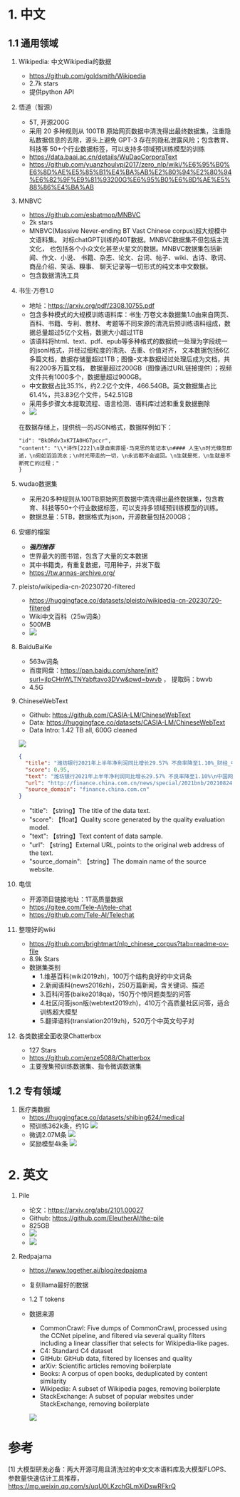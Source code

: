 # 1. 中文

## 1.1 通用领域

1. Wikipedia: 中文Wikipedia的数据
   - https://github.com/goldsmith/Wikipedia
   - 2.7k stars
   - 提供python API

2. 悟道（智源）
   - 5T, 开源200G
   - 采用 20 多种规则从 100TB 原始网页数据中清洗得出最终数据集，注重隐私数据信息的去除，源头上避免 GPT-3 
     存在的隐私泄露风险；包含教育、科技等 50+个行业数据标签，可以支持多领域预训练模型的训练
   - https://data.baai.ac.cn/details/WuDaoCorporaText
   - https://github.com/yuanzhoulvpi2017/zero_nlp/wiki/%E6%95%B0%E6%8D%AE%E5%85%B1%E4%BA%AB%E2%80%94%E2%80%94%E6%82%9F%E9%81%93200G%E6%95%B0%E6%8D%AE%E5%88%86%E4%BA%AB

3. MNBVC
   - https://github.com/esbatmop/MNBVC
   - 2k stars
   - MNBVC(Massive Never-ending BT Vast Chinese corpus)超大规模中文语料集。
     对标chatGPT训练的40T数据。MNBVC数据集不但包括主流文化，
     也包括各个小众文化甚至火星文的数据。MNBVC数据集包括新闻、作文、小说、
     书籍、杂志、论文、台词、帖子、wiki、古诗、歌词、商品介绍、笑话、糗事、
     聊天记录等一切形式的纯文本中文数据。
   - 包含数据清洗工具

4. 书生·万卷1.0
    - 地址：https://arxiv.org/pdf/2308.10755.pdf
    - 包含多种模式的大规模训练语料库：书生·万卷文本数据集1.0由来自网页、百科、书籍、专利、教材、
      考题等不同来源的清洗后预训练语料组成，数据总量超过5亿个文档，数据大小超过1TB
    - 该语料将html、text、pdf、epub等多种格式的数据统一处理为字段统一的jsonl格式，并经过细粒度的清洗、去重、价值对齐，
      文本数据包括6亿多篇文档，数据存储量超过1TB；图像-文本数据经过处理后成为文档，共有2200多万篇文档，
      数据量超过200GB（图像通过URL链接提供）；视频文件共有1000多个，数据量超过900GB。
    - 中文数据占比35.1%，约2.2亿个文件，466.54GB。英文数据集占比61.4%，共3.83亿个文件，542.51GB
    - 采用多步骤文本提取流程、语言检测、语料库过滤和重复数据删除
    - ![](.01_预训练数据_images/书生数据构成.png)

     在数据存储上，提供统一的JSON格式，数据样例如下：
     
    ```{
    "id": "BkORdv3xK7IA0HG7pccr",
    "content": "\\*诗作[222]\n录自索菲娅·马克思的笔记本\n#### 人生\n时光倏忽即逝，\n宛如滔滔流水；\n时光带走的一切，\n永远都不会返回。\n生就是死，\n生就是不断死亡的过程；"
    }
    ```
 
5. wudao数据集
    - 采用20多种规则从100TB原始网页数据中清洗得出最终数据集，包含教育、科技等50+个行业数据标签，可以支持多领域预训练模型的训练。
    - 数据总量：5TB，数据格式为json，开源数量包括200GB；

6. 安娜的檔案
   - ***强烈推荐***
   - 世界最大的图书馆，包含了大量的文本数据
   - 其中书籍类，有重复数据，可用种子，并发下载
   - https://tw.annas-archive.org/

7. pleisto/wikipedia-cn-20230720-filtered
   - https://huggingface.co/datasets/pleisto/wikipedia-cn-20230720-filtered
   - Wiki中文百科（25w词条）
   - 500MB
   - ![](.01_预训练数据_images/wiki中文数据图例.png)

8. BaiduBaiKe
   - 563w词条
   - 百度网盘：https://pan.baidu.com/share/init?surl=jIpCHnWLTNYabftavo3DVw&pwd=bwvb  ， 提取码：bwvb
   - 4.5G

9. ChineseWebText
   - Github: https://github.com/CASIA-LM/ChineseWebText
   - Data: https://huggingface.co/datasets/CASIA-LM/ChineseWebText
   - Data Intro:  1.42 TB all, 600G cleaned
   
   ![](.01_预训练数据_images/ChineseWebText介绍.png)

   ```json
   {
     "title": "潍坊银行2021年上半年净利润同比增长29.57% 不良率降至1.10%_财经_中国网",
     "score": 0.95,
     "text": "潍坊银行2021年上半年净利润同比增长29.57% 不良率降至1.10%\n中国网财经8月24日讯 潍坊银行昨日披露2021年二季度信息报告显示，截至2021年6月末，潍坊银行资产总额1920.44亿元，较上年末增长9.34%；负债总额1789.16亿元，较上年末增长10.54%。2021年上半年，潍坊银行实现净利润6.09亿元，同比增长29.57%。\n资产质量方面，截至2021年6月末，潍坊银行不良贷款率1.10%，较上年末下降0.13个百分点。\n资本金方面，截至2021年6月末，潍坊银行资本充足率、核心一级资本充足率、一级资本充足率分别为11.66%、7.89%、10.13%，分别较上年末下降1.89、0.89、1.15个百分点。",
     "url": "http://finance.china.com.cn/news/special/2021bnb/20210824/5638343.shtml",
     "source_domain": "finance.china.com.cn"
   }
   ```
   
   - "title": 【string】The title of the data text.
   - "score": 【float】Quality score generated by the quality evaluation model.
   - "text": 【string】Text content of data sample.
   - "url": 【string】External URL, points to the original web address of the text.
   - "source_domain": 【string】The domain name of the source website.

10. 电信
    - 开源项目链接地址：1T高质量数据 
    - https://gitee.com/Tele-AI/tele-chat
    - https://github.com/Tele-AI/Telechat 
   
11. 整理好的wiki
    - https://github.com/brightmart/nlp_chinese_corpus?tab=readme-ov-file
    - 8.9k Stars
    - 数据集类别
      - 1.维基百科(wiki2019zh)，100万个结构良好的中文词条
      - 2.新闻语料(news2016zh)，250万篇新闻，含关键词、描述
      - 3.百科问答(baike2018qa)，150万个带问题类型的问答
      - 4.社区问答json版(webtext2019zh)，410万个高质量社区问答，适合训练超大模型
      - 5.翻译语料(translation2019zh)，520万个中英文句子对

12. 各类数据全面收录Chatterbox
    - 127 Stars
    - https://github.com/enze5088/Chatterbox
    - 主要搜集预训练数据集、指令微调数据集

## 1.2 专有领域

1. 医疗类数据
   - https://huggingface.co/datasets/shibing624/medical
   - 预训练362k条，约1G
    ![](.01_预训练数据_images/医疗预训练中文数据.png)
   - 微调2.07M条
     ![](.01_预训练数据_images/医疗微调中文数据.png)
   - 奖励模型4k条
     ![](.01_预训练数据_images/奖励模型.png)


# 2. 英文

1. Pile
   - 论文：https://arxiv.org/abs/2101.00027
   - Github: https://github.com/EleutherAI/the-pile
   - 825GB
   - ![](.01_预训练数据_images/pile数据构成.png)
   - ![](.01_预训练数据_images/详细分布.png)

2. Redpajama
   - https://www.together.ai/blog/redpajama
   - 复刻llama最好的数据
   - 1.2 T tokens
   - 数据来源
     - CommonCrawl: Five dumps of CommonCrawl, processed using the CCNet pipeline, 
        and filtered via several quality filters including a linear 
        classifier that selects for Wikipedia-like pages.
     - C4: Standard C4 dataset
     - GitHub: GitHub data, filtered by licenses and quality
     - arXiv: Scientific articles removing boilerplate
     - Books: A corpus of open books, deduplicated by content similarity
     - Wikipedia: A subset of Wikipedia pages, removing boilerplate
     - StackExchange: A subset of popular websites under StackExchange, removing boilerplate
      
     ![](.01_预训练数据_images/redpajama数据详情.png)
   

# 参考

[1] 大模型研发必备：两大开源可用且清洗过的中文文本语料库及大模型FLOPS、参数量快速估计工具推荐，
    https://mp.weixin.qq.com/s/uqU0LKzchGLmXiDswRFkrQ